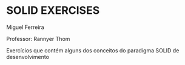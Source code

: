 # SOLID EXERCISES

Miguel Ferreira

Professor: Rannyer Thom

Exercícios que contém alguns dos conceitos do paradigma SOLID de desenvolvimento
